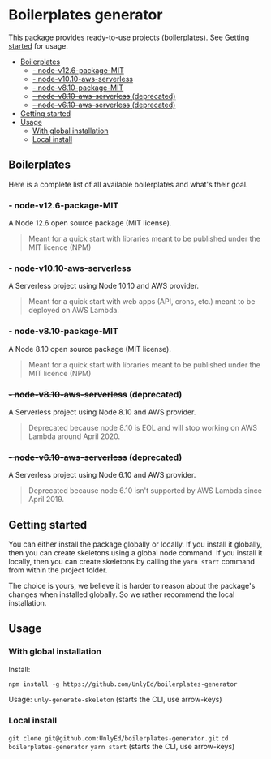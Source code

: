 # Boilerplates generator

This package provides ready-to-use projects (boilerplates). 
See [Getting started](#getting-started) for usage.

<!-- toc -->

- [Boilerplates](#boilerplates)
  * [- node-v12.6-package-MIT](#--node-v126-package-mit)
  * [- node-v10.10-aws-serverless](#--node-v1010-aws-serverless)
  * [- node-v8.10-package-MIT](#--node-v810-package-mit)
  * [~~- node-v8.10-aws-serverless~~ (deprecated)](#--node-v810-aws-serverless-deprecated)
  * [~~- node-v6.10-aws-serverless~~ (deprecated)](#--node-v610-aws-serverless-deprecated)
- [Getting started](#getting-started)
- [Usage](#usage)
  * [With global installation](#with-global-installation)
  * [Local install](#local-install)

<!-- tocstop -->

## Boilerplates

Here is a complete list of all available boilerplates and what's their goal.


### - node-v12.6-package-MIT

A Node 12.6 open source package (MIT license).

> Meant for a quick start with libraries meant to be published under the MIT licence (NPM)

### - node-v10.10-aws-serverless

A Serverless project using Node 10.10 and AWS provider.

> Meant for a quick start with web apps (API, crons, etc.) meant to be deployed on AWS Lambda.

### - node-v8.10-package-MIT

A Node 8.10 open source package (MIT license).

> Meant for a quick start with libraries meant to be published under the MIT licence (NPM)

### ~~- node-v8.10-aws-serverless~~ (deprecated)

A Serverless project using Node 8.10 and AWS provider.

> Deprecated because node 8.10 is EOL and will stop working on AWS Lambda around April 2020.

### ~~- node-v6.10-aws-serverless~~ (deprecated)

A Serverless project using Node 6.10 and AWS provider.

> Deprecated because node 6.10 isn't supported by AWS Lambda since April 2019.

## Getting started

You can either install the package globally or locally.
If you install it globally, then you can create skeletons using a global node command.
If you install it locally, then you can create skeletons by calling the `yarn start` command from within the project folder.

The choice is yours, we believe it is harder to reason about the package's changes when installed globally. 
So we rather recommend the local installation.

## Usage

### With global installation
Install:
```
npm install -g https://github.com/UnlyEd/boilerplates-generator
```

Usage:
`unly-generate-skeleton` (starts the CLI, use arrow-keys)

### Local install
`git clone git@github.com:UnlyEd/boilerplates-generator.git`
`cd boilerplates-generator`
`yarn start` (starts the CLI, use arrow-keys)
